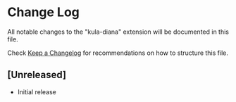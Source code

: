 # Change Log

All notable changes to the "kula-diana" extension will be documented in this file.

Check [Keep a Changelog](http://keepachangelog.com/) for recommendations on how to structure this file.

## [Unreleased]

- Initial release